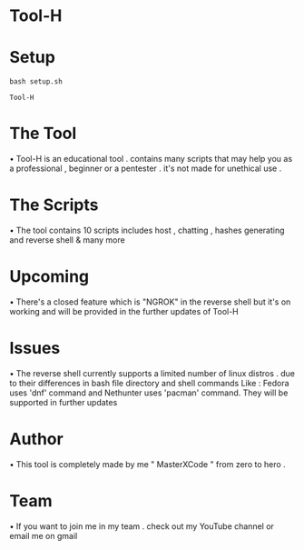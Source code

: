 # Tool-H

# Setup

```
bash setup.sh 

Tool-H
```

# The Tool

• Tool-H is an educational tool . contains many scripts that may help you as a professional , beginner or a pentester . it's not made for unethical use . 

# The Scripts

• The tool contains 10 scripts includes host , chatting , hashes generating and reverse shell & many more

# Upcoming 

• There's a closed feature which is "NGROK" in the reverse shell but it's on working and will be provided in the further updates of Tool-H

# Issues

• The reverse shell currently supports a limited number of linux distros . due to their differences in bash file directory and shell commands 
Like : Fedora uses 'dnf' command and Nethunter uses 'pacman' command. They will be supported in further updates

# Author

• This tool is completely made by me " MasterXCode " from zero to hero .

# Team

• If you want to join me in my team . check out my YouTube channel or email me on gmail
